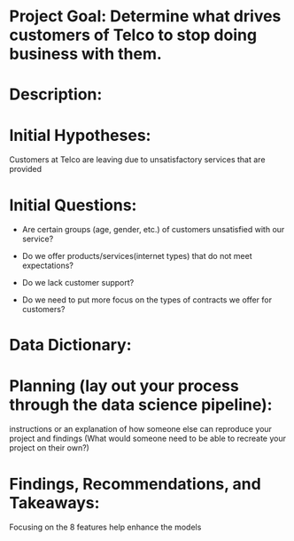 # Project Goal: Determine what drives customers of Telco to stop doing business with them.
 
# Description: 
 
# Initial Hypotheses: 
Customers at Telco are leaving due to unsatisfactory services that are provided
 
# Initial Questions:
 
- Are certain groups (age, gender, etc.) of customers unsatisfied with our service?
 
- Do we offer products/services(internet types) that do not meet expectations?
 
- Do we lack customer support?
 
- Do we need to put more focus on the types of contracts we offer for customers?
 
# Data Dictionary:
 
# Planning (lay out your process through the data science pipeline):
 
instructions or an explanation of how someone else can reproduce your project and findings (What would someone need to be able to recreate your project on their own?)
 
# Findings, Recommendations, and Takeaways:
Focusing on the 8 features help enhance the models


